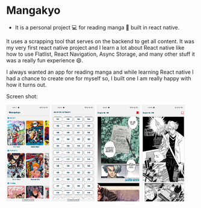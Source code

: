 # Mangakyo
- It is a personal project 💻 for reading manga 📖 built in react native.

It uses a scrapping tool that serves on the backend to get all content. It was my very first react native project and I learn a lot about React native like how to use Flatlist, React Navigation, Async Storage, and many other stuff it was a really fun experience 😄.

I always wanted an app for reading manga and while learning React native I had a chance to create one for myself so, I built one I am really happy with how it turns out.


Screen shot:

<img src="https://github.com/6ixline/mangakyo/blob/master/app-screen-shot/Screenshot_2022-08-14-17-42-19-65_fe3df306a758d86c6bd8096ac428f79d.jpg" width=23%> <img src="https://github.com/6ixline/mangakyo/blob/4f5ff29702949dfcf5be6de2be971eb6cd80107f/app-screen-shot/Screenshot_2022-08-14-17-42-31-92_fe3df306a758d86c6bd8096ac428f79d.jpg" width=23% > <img src="https://github.com/6ixline/mangakyo/blob/4f5ff29702949dfcf5be6de2be971eb6cd80107f/app-screen-shot/Screenshot_2022-08-14-17-43-23-19_fe3df306a758d86c6bd8096ac428f79d.jpg?raw=true" width=23% > <img src="https://github.com/6ixline/mangakyo/blob/4f5ff29702949dfcf5be6de2be971eb6cd80107f/app-screen-shot/Screenshot_2022-08-14-17-43-33-48_fe3df306a758d86c6bd8096ac428f79d.jpg" width=23%>
